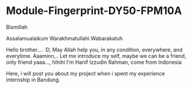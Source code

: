 # Module-Fingerprint-DY50-FPM10A
Bismillah

Assalamualaikum Warakhmatullahi Wabarakatuh

Hello brother.... :D, May Allah help you, in any condition, everywhere, and everytime. Aaaminn,..
Let me introduce my self, maybe we can be a friend, only friend yaaa..., hihihi
I'm Hanif Izzudin Rahman, come from Indonesia

Here, i will post you about my project when i spent my experience internship in Bandung.
